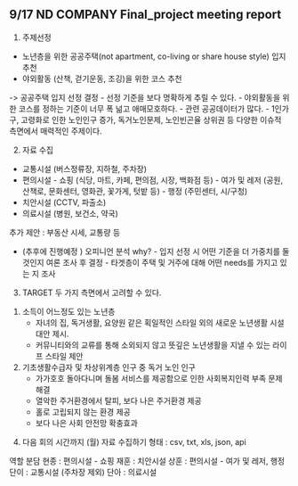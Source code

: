 ## 9/17 ND COMPANY Final_project meeting report

1) 주제선정
- 노년층을 위한 공공주택(not apartment, co-living or share house style) 입지 추천
- 야외활동 (산책, 걷기운동, 조깅)을 위한 코스 추천

-> 공공주택 입지 선정 결정
    - 선정 기준을 보다 명확하게 추릴 수 있다.
    - 야외활동을 위한 코스를 정하는 기준이 너무 폭 넒고 애매모호하다.
    - 관련 공공데이터가 많다.
    - 1인가구, 고령화로 인한 노인인구 증가, 독거노인문제, 노인빈곤율 상위권 등 다양한 이슈적 측면에서 매력적인 주제이다.
    
2) 자료 수집
- 교통시설 (버스정류장, 지하철, 주차장)
- 편의시설 - 쇼핑 (식당, 마트, 카페, 편의점, 시장, 백화점 등)
           - 여가 및 레저 (공원, 산책로, 문화센터, 영화관, 꽃가게, 텃밭 등)
           - 행정 (주민센터, 시/구청)
- 치안시설 (CCTV, 파출소)
- 의료시설 (병원, 보건소, 약국)

추가 제안 : 부동산 시세, 교통량 등

- (추후에 진행예정 ) 오피니언 분석
    why? - 입지 선정 시 어떤 기준을 더 가중치를 둘 것인지 여론 조사 후 결정
         - 타겟층이 주택 및 거주에 대해 어떤 needs를 가지고 있는 지 조사

3) TARGET
두 가지 측면에서 고려할 수 있다.
1. 소득이 어느정도 있는 노년층 
   - 자녀의 집, 독거생활, 요양원 같은 획일적인 스타일 외의 새로운 노년생활 시설 대안 제시.
   - 커뮤니티와의 교류를 통해 소외되지 않고 뜻깊은 노년생활을 지낼 수 있는 라이프 스타일 제안
2. 기초생활수급자 및 차상위계층 인구 중 독거 노인 인구
   - 가가호호 돌아다니며 돌봄 서비스를 제공함으로 인한 사회복지인력 부족 문제 해결
   - 열악한 주거환경에서 탈피, 보다 나은 주거환경 제공
   - 홀로 고립되지 않는 환경 제공
   - 보다 나은 사회 안전망 확충효과
   
4) 다음 회의 시간까지 (월)
자료 수집하기
형태 : csv, txt, xls, json, api

역할 분담
현종 : 편의시설 - 쇼핑
재훈 : 치안시설
상훈 : 편의시설 - 여가 및 레저, 행정
단이 : 교통시설 (주차장 제외)
단아 : 의료시설
